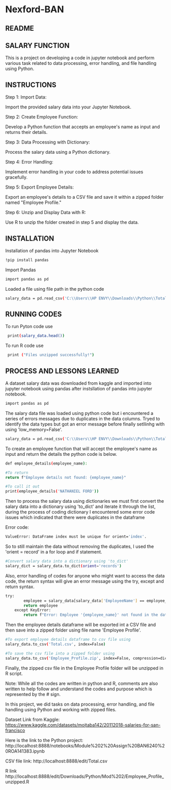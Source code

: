 # Nexford-BAN


## README

## SALARY FUNCTION

This is a project on developing a code in jupyter notebook and perform various task related to data processing, error handling, and file handling using Python.

## INSTRUCTIONS

Step 1: Import Data:

Import the provided salary data into your Jupyter Notebook.

Step 2: Create Employee Function:

Develop a Python function that accepts an employee's name as input and returns their details.

Step 3: Data Processing with Dictionary:

Process the salary data using a Python dictionary.

Step 4: Error Handling:

Implement error handling in your code to address potential issues gracefully.

Step 5: Export Employee Details:

Export an employee's details to a CSV file and save it within a zipped folder named "Employee Profile."

Step 6: Unzip and Display Data with R:

Use R to unzip the folder created in step 5 and display the data.


## INSTALLATION

Installation of pandas into Jupyter Notebook

```bash
!pip install pandas
```
    
Import Pandas

```bash
import pandas as pd
```

Loaded a file using file path in the python code

```bash
salary_data = pd.read_csv('C:\\Users\\HP ENVY\\Downloads\\Python\\Total.csv', low_memory=False))
```    
## RUNNING CODES

To run Pyton code use

```bash
 print(salary_data.head())
```

To run R code use

```bash
 print ("Files unzipped successfully!")
```

## PROCESS AND LESSONS LEARNED

A dataset salary data was downloaded from kaggle and imported into jupyter notebook using pandas after instsllation of pandas into jupyter notebook.


```bash
import pandas as pd
```



The salary data file was loaded using python code but i encountered a series of errors messages due to duplicates in the data columns. Tryed to identify the data types but got an error message before finally setllinhg with using 'low_memory=False'.

```bash
salary_data = pd.read_csv('C:\\Users\\HP ENVY\\Downloads\\Python\\Total.csv', low_memory=False)
```

To create an employee function that will accept the employee's name as input  and return the details the python code is below. 
```bash
def employee_details(employee_name):

#To return 
return f"Employee details not found: {employee_name}"

#To call it out
print(employee_details('NATHANIEL FORD'))
```

Then to process the salary data using dictionaries we must first convert the salary data into a dictionary using 'to_dict' and iterate it through the list, during the process of coding dictionary I encountered some error code issues which indicated that there were duplicates in the dataframe

Error code:
```bash
ValueError: DataFrame index must be unique for orient='index'.
```

So to still maintain the data without removing the duplicates, I used the 'orient = record' in a for loop and if statement.

```bash
#Convert salary data into a dictionary using 'to_dict'
salary_dict = salary_data.to_dict(orient='records')
```

Also, error handling of codes for anyone who might want to access the data code, the return syntax will give an error message using the try, except and return syntax.

```bash
try:
        employee = salary_data[salary_data['EmployeeName'] == employee_name]
        return employee
    except KeyError:
        return f"Error: Employee '{employee_name}' not found in the data."
```

Then the employee details dataframe will be exported int a CSV file and then save into a zipped folder using file name 'Employee Profile'.
```bash
#To export employee details dataframe to csv file using 
salary_data.to_csv('Total.csv', index=False)

#To save the csv file into a zipped folder using
salary_data.to_csv('Employee_Profile.zip', index=False, compression=dict(method='zip', archive_name='Total.csv'))
```


Finally, the zipped csv file in the Employee Profile folder will be unzipped in R script.

Note: While all the codes are written in python and R, comments are also written to help follow and understand the codes and purpose which is represented by the # sign.

In this project, we did tasks on data processing, error handling, and file handling using Python and working with zipped files.

Dataset Link from Kaggle:
https://www.kaggle.com/datasets/mojtaba142/20112018-salaries-for-san-francisco

Here is the link to the Python project:
http://localhost:8888/notebooks/Module%202%20Assign%20BAN6240%20ROA141383.ipynb

CSV file link:
http://localhost:8888/edit/Total.csv

R link
http://localhost:8888/edit/Downloads/Python/Mod%202/Employee_Profile_unzipped.R
